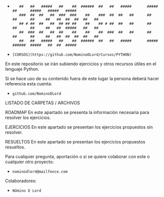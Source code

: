 -        ##   ##   #####   ##    ##  ######  ##   ##   #####       #####        ##      #####   #####   #####  
         ###  ##  ##   ##  ###  ###    ##    ###  ##  ##   ##      ##   ##      ##     ##   ##  ##  ##  ##   ##
         ## # ##  ##   ##  ## ## ##    ##    ## # ##  ##   ##      ##   ##      ##     ##   ##  #####   ##   ##
         ##  ###  ##   ##  ##    ##    ##    ##  ###  ##   ##      ##   ##      ##     ##   ##  ##  ##  ##   ##
         ##   ##   #####   ##    ##  ######  ##   ##   #####       #####        ######  #####   ##  ##  #####  

-     [CURSOS](https://github.com/NominoDLord/Cursos/PYTHON)
En este repositorio se irán subiendo ejercicios y otros recursos útiles en el lenguaje Python.

Si se hace uso de su contenido fuera de este lugar la persona deberá hacer referencia esta cuenta:
-     github.com/NominoDLord

LISTADO DE CARPETAS / ARCHIVOS

ROADMAP
    En este apartado se presenta la información necesaria para resolver los ejercicios.

EJERCICIOS
    En este apartado se presentan los ejercicios propuestos sin resolver.

RESUELTOS
    En este apartado se presentan los ejercicios propuestos resueltos.


Para cualquier pregunta, aportación o si se quiere colaborar con este o cualquier otro proyecto:
-     nominodlord@mailfence.com

Colaboradores:
-     Nômino D Lord
